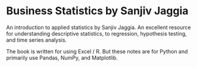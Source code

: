 # Business Statistics by Sanjiv Jaggia
An introduction to applied statistics by Sanjiv Jaggia. An excellent resource for understanding descriptive statistics, to regression, hypothesis testing, and time series analysis. 

The book is written for using Excel / R. But these notes are for Python and primarily use Pandas, NumPy, and Matplotlib.
